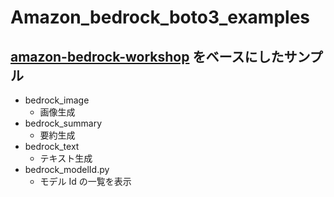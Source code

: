 # Amazon_bedrock_boto3_examples

[amazon-bedrock-workshop](https://github.com/aws-samples/amazon-bedrock-workshop/tree/main) をベースにしたサンプル
---

* bedrock_image
  - 画像生成
* bedrock_summary
  - 要約生成
* bedrock_text
  - テキスト生成
* bedrock_modelId.py
  - モデル Id の一覧を表示

